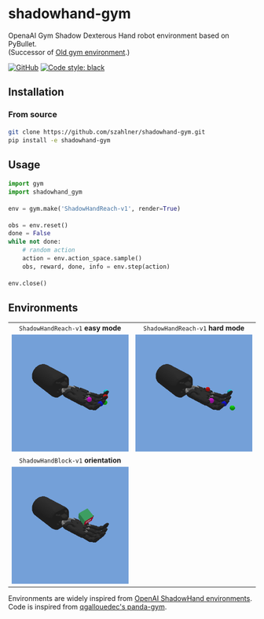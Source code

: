 # shadowhand-gym

OpenaAI Gym Shadow Dexterous Hand robot environment based on PyBullet.  
(Successor of [Old gym environment](https://rgit.acin.tuwien.ac.at/matthias.hirschmanner/shadow_teleop/).)

[![GitHub](https://img.shields.io/github/license/szahlner/shadowhand-gym.svg)](LICENSE)
[![Code style: black](https://img.shields.io/badge/code%20style-black-000000.svg)](https://github.com/psf/black)

## Installation

### From source

```bash
git clone https://github.com/szahlner/shadowhand-gym.git
pip install -e shadowhand-gym
```

## Usage

```python
import gym
import shadowhand_gym

env = gym.make('ShadowHandReach-v1', render=True)

obs = env.reset()
done = False
while not done:
    # random action
    action = env.action_space.sample()
    obs, reward, done, info = env.step(action)

env.close()
```

## Environments

| | |
| :------------------------------: | :--------------------------------------------: |
| `ShadowHandReach-v1` **easy mode** | `ShadowHandReach-v1` **hard mode** |
| ![ShadowHandReach-v1 easy](./docs/ShadowHandReach-v1_easy.gif) | ![ShadowHandReach-v1_hard](./docs/ShadowHandReach-v1_hard.gif) |
| `ShadowHandBlock-v1` **orientation** | |
| ![ShadowHandBlock-v1](./docs/ShadowHandBlock-v1.gif) | |

Environments are widely inspired from [OpenAI ShadowHand environments](https://openai.com/blog/ingredients-for-robotics-research/).  
Code is inspired from [qgallouedec's panda-gym](https://github.com/qgallouedec/panda-gym).